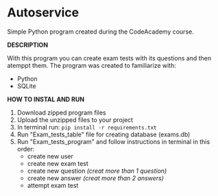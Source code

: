 # Autoservice

Simple Python program created during the CodeAcademy course.

**DESCRIPTION**

With this program you can create exam tests with its questions and then atemppt them.
The program was created to familiarize with:
- Python
- SQLite

**HOW TO INSTAL AND RUN**

1. Download zipped program files
2. Upload the unzipped files to your project
3. In terminal run: `pip install -r requirements.txt`
4. Run "Exam_tests_table" file for creating database (exams.db)
5. Run "Exam_tests_program" and follow instructions in terminal in this order:
   - create new user 
   - create new exam test
   - create new question *(creat more than 1 question)*
   - create new answer *(creat more than 2 answers)*
   - attempt exam test
